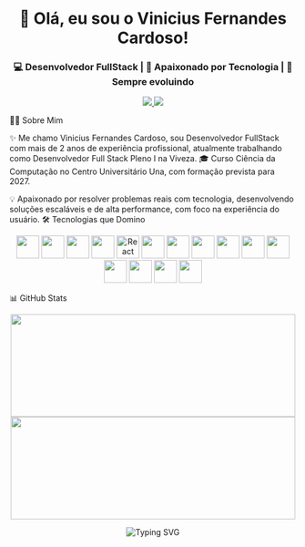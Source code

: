 <h1 align="center">👋 Olá, eu sou o Vinicius Fernandes Cardoso!</h1> <h3 align="center">💻 Desenvolvedor FullStack | 🚀 Apaixonado por Tecnologia | 🎯 Sempre evoluindo</h3> <p align="center"> <a href="https://www.linkedin.com/in/viniciusfte" target="_blank"> <img src="https://img.shields.io/badge/LinkedIn-Perfil-0A66C2?style=for-the-badge&logo=linkedin&logoColor=white" /> </a> <a href="mailto:viniciusfc.dev@gmail.com" target="_blank"> <img src="https://img.shields.io/badge/Email-Contato-D14836?style=for-the-badge&logo=gmail&logoColor=white" /> </a> </p>
👨‍💼 Sobre Mim

✨ Me chamo Vinicius Fernandes Cardoso, sou Desenvolvedor FullStack com mais de 2 anos de experiência profissional, atualmente trabalhando como Desenvolvedor Full Stack Pleno I na Viveza.
🎓 Curso Ciência da Computação no Centro Universitário Una, com formação prevista para 2027.

💡 Apaixonado por resolver problemas reais com tecnologia, desenvolvendo soluções escaláveis e de alta performance, com foco na experiência do usuário.
🛠️ Tecnologias que Domino

<p align="center"> <img src="https://cdn.jsdelivr.net/gh/devicons/devicon/icons/html5/html5-original.svg" width="40px" /> <img src="https://cdn.jsdelivr.net/gh/devicons/devicon/icons/css3/css3-original.svg" width="40px" /> <img src="https://cdn.jsdelivr.net/gh/devicons/devicon/icons/javascript/javascript-original.svg" width="40px" /> <img src="https://cdn.jsdelivr.net/gh/devicons/devicon/icons/react/react-original.svg" width="40px" /> <img src="https://cdn.jsdelivr.net/gh/devicons/devicon/icons/react/react-original.svg" width="40px" title="React Native" /> <img src="https://cdn.jsdelivr.net/gh/devicons/devicon/icons/jquery/jquery-original.svg" width="40px" /> <img src="https://cdn.jsdelivr.net/gh/devicons/devicon/icons/bootstrap/bootstrap-original.svg" width="40px" /> <img src="https://cdn.jsdelivr.net/gh/devicons/devicon/icons/materialui/materialui-original.svg" width="40px" /> <img src="https://cdn.jsdelivr.net/gh/devicons/devicon/icons/php/php-original.svg" width="40px" /> <img src="https://cdn.jsdelivr.net/gh/devicons/devicon/icons/laravel/laravel-original.svg" width="40px" /> <img src="https://cdn.jsdelivr.net/gh/devicons/devicon/icons/nodejs/nodejs-original.svg" width="40px" /> <img src="https://cdn.jsdelivr.net/gh/devicons/devicon/icons/mysql/mysql-original.svg" width="40px" /> <img src="https://cdn.jsdelivr.net/gh/devicons/devicon/icons/oracle/oracle-original.svg" width="40px" /> <img src="https://cdn.jsdelivr.net/gh/devicons/devicon/icons/git/git-original.svg" width="40px" /> <img src="https://cdn.jsdelivr.net/gh/devicons/devicon/icons/github/github-original.svg" width="40px" /> </p>

📊 GitHub Stats

<p align="center"> <img src="https://github-readme-streak-stats.herokuapp.com/?user=viniciusfte&theme=tokyonight&hide_border=false&locale=pt_BR" height="180px" width="500px" /> <img src="https://github-readme-stats.vercel.app/api/top-langs/?username=viniciusfte&layout=compact&theme=tokyonight&langs_count=8&custom_title=Linguagens%20Mais%20Usadas" height="180px" width="500px"/> </p> <div align="center"> <img src="https://readme-typing-svg.demolab.com/?font=Fira+Code&size=24&pause=1000&color=00F7FF&center=true&vCenter=true&width=435&lines=Vinicius+Cardoso+%3A%29;Desenvolvedor+FullStack;Sempre+em+evolu%C3%A7%C3%A3o!;Vamos+construir+algo+juntos!" alt="Typing SVG" /> </div>

